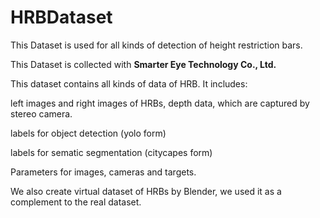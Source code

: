 # HRBDataset
This Dataset is used for all kinds of detection of height restriction bars.  

This Dataset is collected with **Smarter Eye Technology Co., Ltd.**  

This dataset contains all kinds of data of HRB. It includes:   

left images and right images of HRBs, depth data, which are captured by stereo camera.

labels for object detection (yolo form)  

labels for sematic segmentation (citycapes form)  

Parameters for images, cameras and targets.  

We also create virtual dataset of HRBs by Blender, we used it as a complement to the real dataset.
